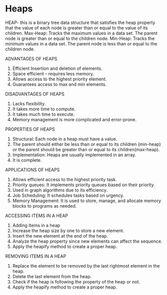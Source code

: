 # Heaps
HEAP- this is a binary tree data structure that satisfies the heap property that the value of each node is greater than or equal to the value of its children.
  Max-Heap: Tracks the maximum values in a data set. The parent node is greater than or equal to the children node.
  Min-Heap: Tracks the minimum values in a data set. The parent node is less than or equal to the children node.

ADVANTAGES OF HEAPS
1. Efficient Insertion and deletion of elements.
2. Space efficient - requires less memory.
3. Allows access to the highest priority element.
4. Guarantees access to max and min elements.

DISADVANTAGES OF HEAPS
1. Lacks flexibility.
2. It takes more time to compute.
3. It takes much time to execute.
4. Memory management is more complicated and error-prone. 

PROPERTIES OF HEAPS
1. Structural: Each node in a heap must have a value.
2. The parent should either be less than or equal to its children (min-heap) or the parent should be greater than or equal to its children(max-heap).
3. Implementation:  Heaps are usually implemented in an array.
4. It is complete.

APPLICATIONS OF HEAPS
1. Allows efficient access to the highest priority task.
2. Priority queues: It implements priority queues based on their priority.
3. Used in graph algorithms due to its efficiency.
4. Job Scheduling: It schedules tasks based on urgency. 
5. Memory Management: It is used to store, manage, and allocate memory blocks to programs as needed.

ACCESSING ITEMS IN A HEAP 
1. Adding Items in a heap
2. Increase the heap size by one to store a new element.
3. Insert the new element at the end of the heap.
4. Analyze the heap property since new elements can affect the sequence.
5. Apply the heapify method to create a proper heap.

REMOVING ITEMS IN A HEAP
1. Replace the element to be removed by the last rightmost element in the heap.
2. Delete the last element from the heap.
3. Check if the heap is following the property of the heap or not. 
4. Apply the heapify method to create a proper heap.
